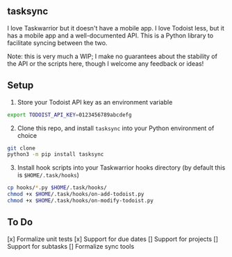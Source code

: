 ## tasksync

I love Taskwarrior but it doesn't have a mobile app. I love Todoist less, but it
has a mobile app and a well-documented API. This is a Python library to
facilitate syncing between the two.

Note: this is very much a WIP; I make no guarantees about the stability of the API or the scripts here, though I welcome any feedback or ideas!

## Setup

1. Store your Todoist API key as an environment variable

```bash
export TODOIST_API_KEY=0123456789abcdefg
```

2. Clone this repo, and install `tasksync` into your Python environment of choice

```bash
git clone 
python3 -m pip install tasksync
```

3.  Install hook scripts into your Taskwarrior hooks directory (by default this is `$HOME/.task/hooks`)

```bash
cp hooks/*.py $HOME/.task/hooks/
chmod +x $HOME/.task/hooks/on-add-todoist.py
chmod +x $HOME/.task/hooks/on-modify-todoist.py
```

## To Do

[x] Formalize unit tests
[x] Support for due dates
[] Support for projects
[] Support for subtasks
[] Formalize sync tools
